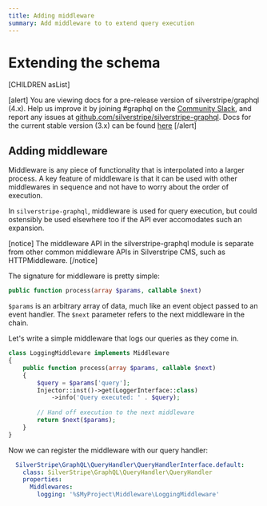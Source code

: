 ```yaml
---
title: Adding middleware
summary: Add middleware to to extend query execution
---
```

# Extending the schema

[CHILDREN asList]

[alert]
You are viewing docs for a pre-release version of silverstripe/graphql (4.x).
Help us improve it by joining #graphql on the [Community Slack](https://www.silverstripe.org/blog/community-slack-channel/),
and report any issues at [github.com/silverstripe/silverstripe-graphql](https://github.com/silverstripe/silverstripe-graphql). 
Docs for the current stable version (3.x) can be found
[here](https://github.com/silverstripe/silverstripe-graphql/tree/3)
[/alert]

## Adding middleware

Middleware is any piece of functionality that is interpolated into
a larger process. A key feature of middleware is that it can be used
with other middlewares in sequence and not have to worry about the order
of execution.

In `silverstripe-graphql`, middleware is used for query execution,
but could ostensibly be used elsewhere too if the API ever accomodates
such an expansion.

[notice]
The middleware API in the silverstripe-graphql module is separate from other common middleware
APIs in Silverstripe CMS, such as HTTPMiddleware.
[/notice]

The signature for middleware is pretty simple:

```php
public function process(array $params, callable $next)
```

`$params` is an arbitrary array of data, much like an event object
passed to an event handler. The `$next` parameter refers to the next
middleware in the chain.

Let's write a simple middleware that logs our queries as they come in.

```php
class LoggingMiddleware implements Middleware
{
    public function process(array $params, callable $next)
    {
        $query = $params['query'];
        Injector::inst()->get(LoggerInterface::class)
        	->info('Query executed: ' . $query);
        
        // Hand off execution to the next middleware
        return $next($params);
    }
}
```

Now we can register the middleware with our query handler:


```yaml
  SilverStripe\GraphQL\QueryHandler\QueryHandlerInterface.default:
    class: SilverStripe\GraphQL\QueryHandler\QueryHandler
    properties:
      Middlewares:
        logging: '%$MyProject\Middleware\LoggingMiddleware'
```
